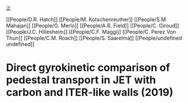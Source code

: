 [🇿](zotero://select/groups/5372906/items/ZPQQ9G9L)

[[People/D.R. Hatch]] [[People/M. Kotschenreuther]] [[People/S.M. Mahajan]] [[People/G. Merlo]] [[People/A.R. Field]] [[People/C. Giroud]] [[People/J.C. Hillesheim]] [[People/C.F. Maggi]] [[People/C. Perez Von Thun]] [[People/C.M. Roach]] [[People/S. Saarelma]] [[People/undefined undefined]] 
# Direct gyrokinetic comparison of pedestal transport in JET with carbon and ITER-like walls (2019)

